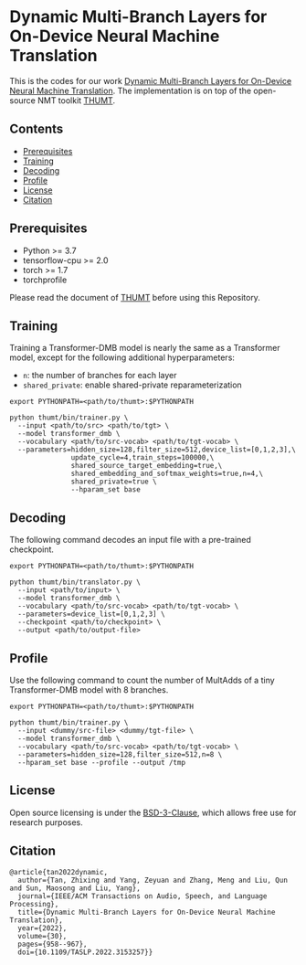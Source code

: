 # Dynamic Multi-Branch Layers for On-Device Neural Machine Translation

This is the codes for our work [Dynamic Multi-Branch Layers for On-Device Neural Machine Translation](https://ieeexplore.ieee.org/document/9729651). The implementation is on top of the open-source NMT toolkit [THUMT](https://github.com/THUNLP-MT/THUMT).

## Contents

* [Prerequisites](#prerequisites)
* [Training](#training)
* [Decoding](#decoding)
* [Profile](#profile)
* [License](#license)
* [Citation](#citation)

## Prerequisites

* Python >= 3.7
* tensorflow-cpu >= 2.0
* torch >= 1.7
* torchprofile

Please read the document of [THUMT](https://github.com/THUNLP-MT/THUMT/blob/master/docs/index.md) before using this Repository.

## Training

Training a Transformer-DMB model is nearly the same as a Transformer model, except for the following additional hyperparameters:

* `n`: the number of branches for each layer
* `shared_private`: enable shared-private reparameterization

```
export PYTHONPATH=<path/to/thumt>:$PYTHONPATH

python thumt/bin/trainer.py \
  --input <path/to/src> <path/to/tgt> \
  --model transformer_dmb \
  --vocabulary <path/to/src-vocab> <path/to/tgt-vocab> \
  --parameters=hidden_size=128,filter_size=512,device_list=[0,1,2,3],\
               update_cycle=4,train_steps=100000,\
               shared_source_target_embedding=true,\
               shared_embedding_and_softmax_weights=true,n=4,\
               shared_private=true \
               --hparam_set base
```

## Decoding

The following command decodes an input file with a pre-trained checkpoint.
```
export PYTHONPATH=<path/to/thumt>:$PYTHONPATH

python thumt/bin/translator.py \
  --input <path/to/input> \
  --model transformer_dmb \
  --vocabulary <path/to/src-vocab> <path/to/tgt-vocab> \
  --parameters=device_list=[0,1,2,3] \
  --checkpoint <path/to/checkpoint> \
  --output <path/to/output-file>
```

## Profile

Use the following command to count the number of MultAdds of a tiny Transformer-DMB model with 8 branches.
```
export PYTHONPATH=<path/to/thumt>:$PYTHONPATH

python thumt/bin/trainer.py \
  --input <dummy/src-file> <dummy/tgt-file> \
  --model transformer_dmb \
  --vocabulary <path/to/src-vocab> <path/to/tgt-vocab> \
  --parameters=hidden_size=128,filter_size=512,n=8 \
  --hparam_set base --profile --output /tmp
```

## License

Open source licensing is under the [BSD-3-Clause](https://opensource.org/licenses/BSD-3-Clause), which allows free use for research purposes.

## Citation

```
@article{tan2022dynamic,
  author={Tan, Zhixing and Yang, Zeyuan and Zhang, Meng and Liu, Qun and Sun, Maosong and Liu, Yang},
  journal={IEEE/ACM Transactions on Audio, Speech, and Language Processing},
  title={Dynamic Multi-Branch Layers for On-Device Neural Machine Translation},
  year={2022},
  volume={30},
  pages={958--967},
  doi={10.1109/TASLP.2022.3153257}}

```
